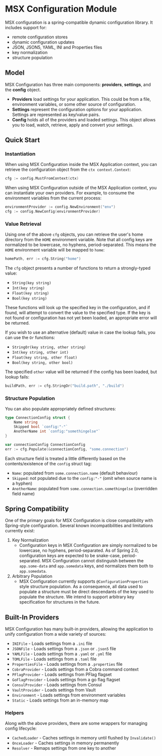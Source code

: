 # MSX Configuration Module

MSX configuration is a spring-compatible dynamic configuration library.  It includes support for:
  - remote configuration stores
  - dynamic configuration updates
  - JSON, JSON5, YAML, INI and Properties files 
  - key normalization 
  - structure population

## Model

MSX Configuration has three main components: **providers**, **settings**, and the **config** object. 
* **Providers** load settings for your application. This could be from a file, environment variables, or some other source of configuration.
* **Settings** represent the configuration options for your application. Settings are represented as key/value pairs. 
* **Config** holds all of the providers and loaded settings. This object allows you to load, watch, retrieve, apply and convert your settings.

## Quick Start

### Instantiation

When using MSX Configuration inside the MSX Application context, you can retrieve the configuration object from the `ctx context.Context`:

```go
cfg := config.MustFromContext(ctx)
```

When using MSX Configuration outside of the MSX Application context, you can instantiate your own providers.  For example, to consume the environment variables from the current process:

```go
environmentProvider := config.NewEnvironment("env")
cfg := config.NewConfig(environmentProvider)
```

### Value Retrieval

Using one of the above `cfg` objects, you can retrieve the user's home directory from the `HOME` environment variable.  Note that all config keys are normalized to be lowercase, no hyphens, period-separated.  This means the `HOME` environment variable will be mapped to `home`:

```go
homePath, err := cfg.String("home")
```

The `cfg` object presents a number of functions to return a strongly-typed value:
- `String(key string)`
- `Int(key string)`
- `Float(key string)`
- `Bool(key string)`

These functions will look up the specified key in the configuration, and if found, will attempt to convert the value to the specified type.  If the key is not found or configuration has not yet been loaded, an appropriate error will be returned.

If you wish to use an alternative (default) value in case the lookup fails, you can use the `Or` functions:
- `StringOr(key string, other string)`
- `Int(key string, other int)`
- `Float(key string, other float)`
- `Bool(key string, other bool)`

The specified `other` value will be returned if the config has been loaded, but lookup fails:
```go
buildPath, err := cfg.StringOr("build.path", "./build")
```

### Structure Population

You can also populate appropriately defined structures:

```go
type ConnectionConfig struct {
    Name string
    Skipped bool `config:"-"`
    AnotherName int `config:"somethingelse"`
}

var connectionConfig ConnectionConfig
err := cfg.Populate(&connectionConfig, "some.connection")
```

Each structure field is treated a little differently based on the contents/existence of the `config` struct tag:
- `Name`: populated from `some.connection.name` (default behaviour)
- `Skipped`: not populated due to the `config:"-"` (omit when source name is a hyphen)
- `AnotherName`: populated from `some.connection.somethingelse` (overridden field name)

## Spring Compatibility

One of the primary goals for MSX Configuration is close compatibility with Spring-style configuration.
Several known incompatibilities and limitations currently exist:
  1. Key Normalization
     - Configuration keys in MSX Configuration are simply normalized to be lowercase, no hyphens, period-separated. As of Spring 2.0, configuration keys are expected to be snake-case, period-separated. MSX Configuration cannot distinguish between the `app.some-data` and `app.somedata` keys, and normalizes them both to `app.somedata`.
  1. Arbitrary Population
     - MSX Configuration currently supports `@ConfigurationProperties` style structure population.  As a consequence, all data used to populate a structure must be direct descendants of the key used to populate the structure.  We intend to support arbitrary key specification for structures in the future.

## Built-In Providers 

MSX Configuration has many built-in providers, allowing the application to unify configuration from a wide variety of sources:

* `INIFile` - Loads settings from a `.ini` file
* `JSONFile`  - Loads settings from a `.json` or `.json5` file
* `YAMLFile` - Loads settings from a `.yaml` or `.yml` file
* `TOMLFile` - Loads settings from a `.toml` file
* `PropertiesFile` - Loads settings from a `.properties` file
* `CobraProvider` - Loads settings from a Cobra command context
* `PFlagProvider` - Loads settings from PFlag flagset
* `GoFlagProvider` - Loads settings from a go flag flagset
* `ConsulProvider` - Loads settings from Consul
* `VaultProvider` - Loads settings from Vault
* `Environment` - Loads settings from environment variables 
* `Static` - Loads settings from an in-memory map

### Helpers
Along with the above providers, there are some wrappers for managing config lifecycle:
* `CachedLoader` - Caches settings in memory until flushed by `Invalidate()`
* `OnceLoader` - Caches settings in memory permanently
* `Resolver` - Remaps settings from one key to another

